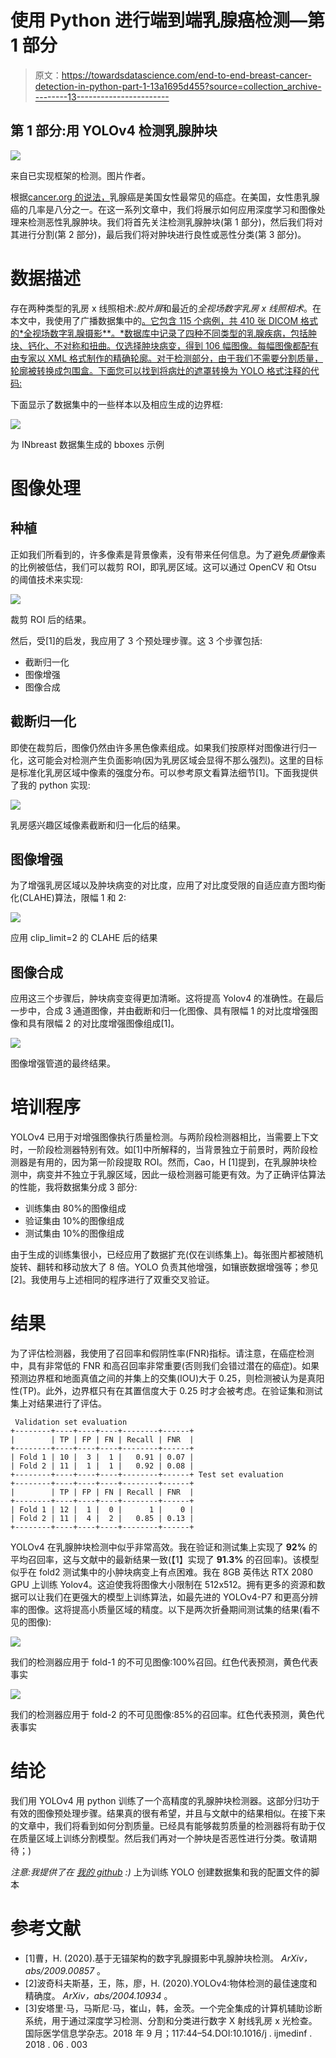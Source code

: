 # 使用 Python 进行端到端乳腺癌检测—第 1 部分

> 原文：<https://towardsdatascience.com/end-to-end-breast-cancer-detection-in-python-part-1-13a1695d455?source=collection_archive---------13----------------------->

## 第 1 部分:用 YOLOv4 检测乳腺肿块

![](img/43e42ab44dae3eea3fad7506802ac206.png)

来自已实现框架的检测。图片作者。

根据[cancer.org 的说法，](https://www.cancer.org/cancer/breast-cancer/about/how-common-is-breast-cancer.html)乳腺癌是美国女性最常见的癌症。在美国，女性患乳腺癌的几率是八分之一。在这一系列文章中，我们将展示如何应用深度学习和图像处理来检测恶性乳腺肿块。我们将首先关注检测乳腺肿块(第 1 部分)，然后我们将对其进行分割(第 2 部分)，最后我们将对肿块进行良性或恶性分类(第 3 部分)。

# 数据描述

存在两种类型的乳房 x 线照相术:*胶片屏*和最近的*全视场数字乳房 x 线照相术*。在本文中，我使用了广播数据集中的[。它包含 115 个病例，共 410 张 DICOM 格式的*全视场数字乳腺摄影**。*数据库中记录了四种不同类型的乳腺疾病，包括肿块、钙化、不对称和扭曲。仅选择肿块病变，得到 106 幅图像。每幅图像都配有由专家以 XML 格式制作的精确轮廓。对于检测部分，由于我们不需要分割质量，轮廓被转换成包围盒。下面您可以找到将病灶的遮罩转换为 YOLO 格式注释的代码:](http://medicalresearch.inescporto.pt/breastresearch/index.php/Get_INbreast_Database)

下面显示了数据集中的一些样本以及相应生成的边界框:

![](img/dc462bd38a0d2663d15c68d784befacf.png)

为 INbreast 数据集生成的 bboxes 示例

# 图像处理

## 种植

正如我们所看到的，许多像素是背景像素，没有带来任何信息。为了避免*质量*像素的比例被低估，我们可以裁剪 ROI，即乳房区域。这可以通过 OpenCV 和 Otsu 的阈值技术来实现:

![](img/3029850596b2f82b43a223fd1b5c7eb5.png)

裁剪 ROI 后的结果。

然后，受[1]的启发，我应用了 3 个预处理步骤。这 3 个步骤包括:

*   截断归一化
*   图像增强
*   图像合成

## 截断归一化

即使在裁剪后，图像仍然由许多黑色像素组成。如果我们按原样对图像进行归一化，这可能会对检测产生负面影响(因为乳房区域会显得不那么强烈)。这里的目标是标准化乳房区域中像素的强度分布。可以参考原文看算法细节[1]。下面我提供了我的 python 实现:

![](img/74a507a3157dee60091986d7bea40831.png)

乳房感兴趣区域像素截断和归一化后的结果。

## 图像增强

为了增强乳房区域以及肿块病变的对比度，应用了对比度受限的自适应直方图均衡化(CLAHE)算法，限幅 1 和 2:

![](img/23af536eb2e2e8e1697f1352d9ad6f60.png)

应用 clip_limit=2 的 CLAHE 后的结果

## 图像合成

应用这三个步骤后，肿块病变变得更加清晰。这将提高 Yolov4 的准确性。在最后一步中，合成 3 通道图像，并由截断和归一化图像、具有限幅 1 的对比度增强图像和具有限幅 2 的对比度增强图像组成[1]。

![](img/77df74b655a1aca84f3ed398f83c93cd.png)

图像增强管道的最终结果。

# 培训程序

YOLOv4 已用于对增强图像执行质量检测。与两阶段检测器相比，当需要上下文时，一阶段检测器特别有效。如[1]中所解释的，当背景独立于前景时，两阶段检测器是有用的，因为第一阶段提取 ROI。然而，Cao，H [1]提到，在乳腺肿块检测中，病变并不独立于乳腺区域，因此一级检测器可能更有效。为了正确评估算法的性能，我将数据集分成 3 部分:

*   训练集由 80%的图像组成
*   验证集由 10%的图像组成
*   测试集由 10%的图像组成

由于生成的训练集很小，已经应用了数据扩充(仅在训练集上)。每张图片都被随机旋转、翻转和移动放大了 8 倍。YOLO 负责其他增强，如镶嵌数据增强等；参见[2]。我使用与上述相同的程序进行了双重交叉验证。

# 结果

为了评估检测器，我使用了召回率和假阴性率(FNR)指标。请注意，在癌症检测中，具有非常低的 FNR 和高召回率非常重要(否则我们会错过潜在的癌症)。如果预测边界框和地面真值之间的并集上的交集(IOU)大于 0.25，则检测被认为是真阳性(TP)。此外，边界框只有在其置信度大于 0.25 时才会被考虑。在验证集和测试集上对结果进行了评估。

```
 Validation set evaluation
+--------+----+----+----+--------+------+
|        | TP | FP | FN | Recall | FNR  |
+--------+----+----+----+--------+------+
| Fold 1 | 10 |  3 |  1 |   0.91 | 0.07 |
| Fold 2 | 11 |  1 |  1 |   0.92 | 0.08 |
+--------+----+----+----+--------+------+ Test set evaluation
+--------+----+----+----+--------+------+
|        | TP | FP | FN | Recall | FNR  |
+--------+----+----+----+--------+------+
| Fold 1 | 12 |  1 |  0 |      1 |    0 |
| Fold 2 | 11 |  4 |  2 |   0.85 | 0.13 |
+--------+----+----+----+--------+------+
```

YOLOv4 在乳腺肿块检测中似乎非常高效。我在验证和测试集上实现了 **92%** 的平均召回率，这与文献中的最新结果一致(【1】实现了 **91.3%** 的召回率)。该模型似乎在 fold2 测试集中的小肿块病变上有点困难。我在 8GB 英伟达 RTX 2080 GPU 上训练 Yolov4。这迫使我将图像大小限制在 512x512。拥有更多的资源和数据可以让我们在更强大的模型上训练算法，如最先进的 YOLOv4-P7 和更高分辨率的图像。这将提高小质量区域的精度。以下是两次折叠期间测试集的结果(看不见的图像):

![](img/bcc85ac13cb98e30509f5770e771a465.png)

我们的检测器应用于 fold-1 的不可见图像:100%召回。红色代表预测，黄色代表事实

![](img/cbc9a7f0185ab0e6e345a3c58cd06930.png)

我们的检测器应用于 fold-2 的不可见图像:85%的召回率。红色代表预测，黄色代表事实

# 结论

我们用 YOLOv4 用 python 训练了一个高精度的乳腺肿块检测器。这部分归功于有效的图像预处理步骤。结果真的很有希望，并且与文献中的结果相似。在接下来的文章中，我们将看到如何分割质量。已经具有能够裁剪质量的检测器将有助于仅在质量区域上训练分割模型。然后我们再对一个肿块是否恶性进行分类。敬请期待；)

*注意:我提供了在* [*我的 github*](https://github.com/Guarouba/breast_mass_detection) *:)* 上为训练 YOLO 创建数据集和我的配置文件的脚本

# **参考文献**

*   [1]曹，H. (2020).基于无锚架构的数字乳腺摄影中乳腺肿块检测。 *ArXiv，abs/2009.00857* 。
*   [2]波奇科夫斯基，王，陈，廖，H. (2020).YOLOv4:物体检测的最佳速度和精确度。 *ArXiv，abs/2004.10934* 。
*   [3]安塔里·马，马斯尼·马，崔山，韩，金茨。一个完全集成的计算机辅助诊断系统，用于通过深度学习检测、分割和分类进行数字 X 射线乳房 x 光检查。国际医学信息学杂志。2018 年 9 月；117:44–54.DOI:10.1016/j . ijmedinf . 2018 . 06 . 003